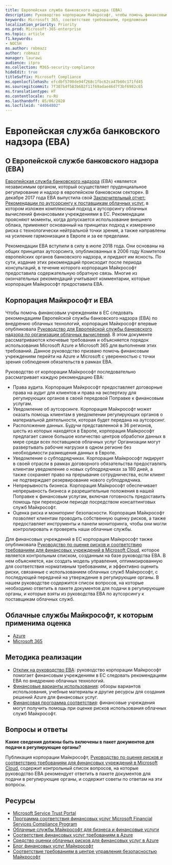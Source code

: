 ```yaml
---
title: Европейская служба банковского надзора (EBA)
description: Руководство корпорации Майкрософт, чтобы помочь финансовым учреждениям в ЕС следовать рекомендациям EBA по внедрению облачных технологий.
keywords: Microsoft 365, соответствие требованиям, предложения
localization_priority: Priority
ms.prod: Microsoft-365-enterprise
ms.topic: article
f1.keywords:
- NOCSH
ms.author: robmazz
author: robmazz
manager: laurawi
audience: itpro
ms.collection: M365-security-compliance
hideEdit: true
titleSuffix: Microsoft Compliance
ms.openlocfilehash: efcdbf5700de94f268c1fbc62ca47b60c171fd45
ms.sourcegitcommit: 7f307b4f583b602f11f69adae46d7f3bf6982c65
ms.translationtype: HT
ms.contentlocale: ru-RU
ms.lasthandoff: 05/06/2020
ms.locfileid: "44064802"
---
```

# <a name="european-banking-authority-eba"></a>Европейская служба банковского надзора (EBA)

## <a name="about-the-eba"></a>О Европейской службе банковского надзора (EBA)

[Европейская служба банковского надзора](https://eba.europa.eu/) (EBA) «является независимым органом, который осуществляет пруденциальное регулирование и надзор в европейском банковском секторе». В декабре 2017 года EBA выпустила свой [Заключительный отчет: Рекомендации по аутсорсингу к поставщикам облачных услуг](https://eba.europa.eu/documents/10180/2170121/Final+draft+Recommendations+on+Cloud+Outsourcing+%28EBA-Rec-2017-03%29.pdf/5fa5cdde-3219-4e95-946d-0c0d05494362), в котором изложен комплексный подход к аутсорсингу облачных вычислений финансовыми учреждениями в ЕС. Рекомендации проясняют моменты, когда допускается использование внешнего облака, применяют основанный на принципах подход к измерению риска с технологически нейтральной точки зрения, а также направлены на усиление гармонизации в Европе и за ее пределами.

Рекомендации EBA вступили в силу в июле 2018 года. Они основаны на общих принципах аутсорсинга, опубликованных в 2006 году Комитетом европейских органов банковского надзора, и придают им ясность. По сути, издание этих рекомендаций происходит после периода консультаций, в течение которого корпорация Майкрософт предоставила содержательную обратную связь. Многие из окончательных рекомендаций учитывают комментарии, которые корпорация Майкрософт предоставила EBA.

## <a name="microsoft-and-the-eba"></a>Корпорация Майкрософт и EBA

Чтобы помочь финансовым учреждениям в ЕС следовать рекомендациям Европейской службы банковского надзора (EBA) по внедрению облачных технологий, корпорация Майкрософт впервые опубликовала [Руководство для Европейской службы банковского надзора по организации облачных вычислений](https://aka.ms/FinServ-Guide-EuBankAuth). В этом документе рассматриваются ключевые требования и объясняется порядок использования Microsoft Azure и Microsoft 365 для выполнения этих требований. Данное руководство призвано помочь финансовым учреждениям перейти на Azure и Microsoft с уверенностью с точки зрения соблюдения обязательств в рамках EBA.

Руководство от корпорации Майкрософт последовательно рассматривает каждую рекомендацию EBA:

- Права аудита. Корпорация Майкрософт предоставляет договорные права на аудит для клиентов и права на экспертизу для регулирующих органов в своей передовой Поправке к финансовым услугам.
- Уведомление об аутсорсинге. Корпорация Майкрософт может оказать помощь клиентам в уведомлении регулирующих органов о материальной деятельности, которая будет передана на аутсорсинг.
- Расположение данных. Будучи представленной в 36 регионов, шесть из которых находятся в Европе, корпорация Майкрософт предлагает самое большое количество центров обработки данных в мире среди всех поставщиков облачных услуг Организации могут развертывать рабочие нагрузки в одном регионе без необходимости размещения данных в Европе.
- Уведомление о субподрядчиках. Корпорация Майкрософт лидирует в своей отрасли в рамках договорного обязательства предоставлять клиентам уведомление о новых субподрядчиках за 180 дней, а также сохраняет право на прерывание сотрудничества, если клиент не подтверждает резервирование нового субподрядчика.
- Непрерывность бизнеса. Корпорация Майкрософт обеспечивает непрерывность бизнеса и разрешительные положения в нашей Поправке к финансовым услугам, включая готовность предоставить помощь при переходном периоде посредством консалтинговых служб Майкрософт.
- Оценка риска и мониторинг безопасности. Корпорация Майкрософт позволяет клиентам проводить собственную оценку рисков, а также предоставляет инструменты и панели мониторинга, чтобы они могли контролировать и проверять наши облачные службы.

Для финансовых учреждений в ЕС корпорация Майкрософт также опубликовала [Руководство по оценке рисков и соответствию требованиям для финансовых учреждений в Microsoft Cloud](https://aka.ms/RiskGovernanceGuide), которое является контрольным списком, созданным на базе руководства EBA. В нем объясняется, как создать модель управления, оптимизированную для соответствия нормативным требованиям, и эффективно оценить риски, связанные с использованием облачных служб Майкрософт, с последующей передачей на утверждение в регулирующие органы. В нашем руководстве содержится список вопросов, на которые необходимо ответить в пакете документов для подачи в регулирующие органы, и которые взяты из руководства EBA по аутсорсингу к поставщикам облачных служб.

## <a name="microsoft-in-scope-cloud-services"></a>Облачные службы Майкрософт, к которым применима оценка

- [Azure](https://aka.ms/AzureCompliance)
- [Microsoft 365](https://aka.ms/o365-compliance-framework)

## <a name="how-to-implement"></a>Методика реализации

- [Отклик на руководство EBA](https://aka.ms/FinServ-Guide-EuBankAuth): руководство корпорации Майкрософт помогает финансовым учреждениям в ЕС следовать рекомендациям EBA по внедрению облачных технологий.
- [Финансовые варианты использования](https://docs.microsoft.com/azure/industry/financial/): обзоры вариантов использования, учебные материалы и другие ресурсы для создания решений Azure для финансовых услуг.
- [Финансовая программа соответствия](https://aka.ms/FSCP-Print): финансовые учреждения могут получить помощь при оценке рисков использования облачных служб Майкрософт.

## <a name="frequently-asked-questions"></a>Вопросы и ответы

**Какие сведения должны быть включены в пакет документов для подачи в регулирующие органы?**

Публикация корпорации Майкрософт, [Руководство по оценке рисков и соответствию требованиям для финансовых учреждений в Microsoft Cloud](https://aka.ms/RiskGovernanceGuide), содержит контрольный список вопросов, на которые руководство EBA рекомендует ответить в пакете документов для подачи в регулирующие органы, и содержит советы по ответам на эти вопросы.

## <a name="resources"></a>Ресурсы

- [Microsoft Service Trust Portal](https://aka.ms/STP)
- [Программа соответствия финансовых услуг Microsoft Financial Services Compliance Program](https://aka.ms/FSCP-Print)
- [Облачные службы Майкрософт для бизнеса и финансовые услуги](https://www.microsoft.com/trustcenter/cloudservices/financialservices)
- [Соответствие финансовых услуг требованиям в Azure](https://azure.microsoft.com/resources/videos/azurecon-2015-financial-services-compliance-in-azure/)
- [Средство оценки облачных рисков для финансовых услуг в Azure](https://aka.ms/FFIEC-CSDT)
- [Блог финансовых услуг Майкрософт](https://techcommunity.microsoft.com/t5/Financial-Services-Blog/bg-p/FinancialServicesBlog)
- [Соответствие требованиям в центре управления безопасностью Майкрософт](https://www.microsoft.com/trust-center/compliance/compliance-overview)
